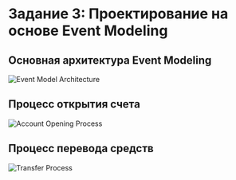 # Задание 3: Проектирование на основе Event Modeling

## Основная архитектура Event Modeling
![Event Model Architecture](event-modeling-architecture.png)

## Процесс открытия счета
![Account Opening Process](event-modeling-account-opening.png)

## Процесс перевода средств
![Transfer Process](event-modeling-transfer.png)
